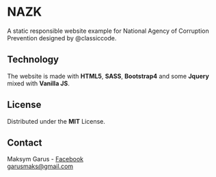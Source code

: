 # NAZK
A static responsible website example for National Agency of Corruption Prevention designed by @classiccode.

## Technology
The website is made with **HTML5**, **SASS**, **Bootstrap4** and some **Jquery** mixed with **Vanilla JS**.

## License
Distributed under the **MIT** License.

## Contact 
Maksym Garus - [Facebook](https://www.facebook.com/kermox) <br>
garusmaks@gmail.com
